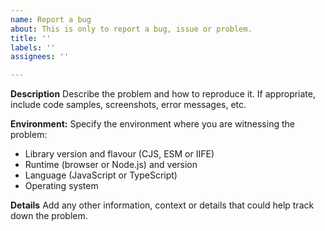 ```yaml
---
name: Report a bug
about: This is only to report a bug, issue or problem.
title: ''
labels: ''
assignees: ''

---
```


**Description**
Describe the problem and how to reproduce it. If appropriate, include code samples, screenshots, error messages, etc. 

**Environment:**
Specify the environment where you are witnessing the problem:
  - Library version and flavour (CJS, ESM or IIFE)
  - Runtime (browser or Node.js) and version
  - Language (JavaScript or TypeScript)
  - Operating system

**Details**
Add any other information, context or details that could help track down the problem.
